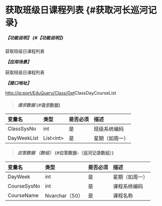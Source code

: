 # 获取班级日课程列表 {#获取河长巡河记录}

##### _【功能说明】_ {#【功能说明】}

获取班级日课程列表

_**【应用场景】**_

获取班级日课程列表

_**【接口地址】**_

[http://ip:port/EduQuery/Class/Get](http://ip:port/HMQuery/PatrolRiver/GetPatrolRivers)ClassDayCourseList

> #### _请求数据_ {#请求数据}

| 变量名 | 类型 | 是否必须 | 描述 |
| :--- | :--- | :--- | :--- |
| ClassSysNo | int | 是 | 班级系统编码 |
| DayWeekList | List&lt;int&gt; | 是 | 星期（如周一） |

> #### _应答数据 （数组）_ {#应答数据-（巡河记录数组）}

| 变量名 | 类型 | 是否必须 | 描述 |
| :--- | :--- | :--- | :--- |
| DayWeek | int | 是 | 星期（如周一） |
| CourseSysNo | int | 是 | 课程系统编码 |
| CourseName | Nvarchar（50） | 是 | 课程名称 |



